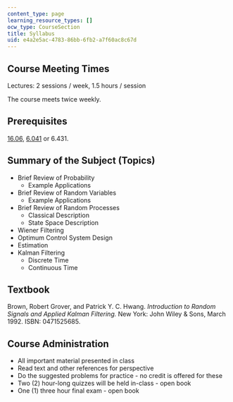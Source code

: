 ```yaml
---
content_type: page
learning_resource_types: []
ocw_type: CourseSection
title: Syllabus
uid: e4a2e5ac-4783-86bb-6fb2-a7f60ac8c67d
---
```


Course Meeting Times
--------------------

Lectures: 2 sessions / week, 1.5 hours / session

The course meets twice weekly.

Prerequisites
-------------

[16.06](/courses/16-06-principles-of-automatic-control-fall-2012), [6.041](/courses/6-041-probabilistic-systems-analysis-and-applied-probability-spring-2006) or 6.431.

Summary of the Subject (Topics)
-------------------------------

*   Brief Review of Probability
    *   Example Applications
*   Brief Review of Random Variables
    *   Example Applications
*   Brief Review of Random Processes
    *   Classical Description
    *   State Space Description
*   Wiener Filtering
*   Optimum Control System Design
*   Estimation
*   Kalman Filtering
    *   Discrete Time
    *   Continuous Time

Textbook
--------

Brown, Robert Grover, and Patrick Y. C. Hwang. _Introduction to Random Signals and Applied Kalman Filtering._ New York: John Wiley & Sons, March 1992. ISBN: 0471525685.

Course Administration
---------------------

*   All important material presented in class
*   Read text and other references for perspective
*   Do the suggested problems for practice - no credit is offered for these
*   Two (2) hour-long quizzes will be held in-class - open book
*   One (1) three hour final exam - open book